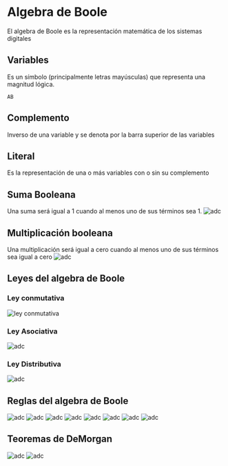 # Algebra de Boole
El algebra de Boole es la representación matemática de los sistemas digitales 
## Variables
Es un símbolo (principalmente letras mayúsculas) que representa una magnitud lógica.
```
AB
```
## Complemento
Inverso de una variable y se denota por la barra superior de las variables 
## Literal
Es la representación de una o más variables con o sin su complemento
## Suma Booleana
Una suma será igual a 1 cuando al menos uno de sus términos sea 1.
![adc](images/SumaBooleana.png)
## Multiplicación booleana
Una multiplicación será igual a cero cuando al menos uno de sus términos sea igual a cero
![adc](images/MultiplicacionBooleana.png)
## Leyes del algebra de Boole
### Ley conmutativa 
![ley conmutativa](images/LeyConmutativa.png)
### Ley Asociativa
![adc](images/LeyAsociativa.png)
### Ley Distributiva
![adc](images/LeyDistributiva.png)
## Reglas del algebra de Boole
![adc](images/Reglas1_2.png)
![adc](images/Regla3_4.png)
![adc](images/Regla5_6.png)
![adc](images/Regla7_8.png)
![adc](images/Regla9.png)
![adc](images/Regla10.png)
![adc](images/Regla11.png)
![adc](images/Regla12.png)
## Teoremas de DeMorgan
![adc](images/DeMorgan1.png)
![adc](images/DeMorgan2.png)

